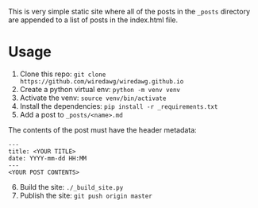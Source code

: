 This is very simple static site where all of the posts in the `_posts` directory
are appended to a list of posts in the index.html file.

# Usage

1. Clone this repo: `git clone https://github.com/wiredawg/wiredawg.github.io`
2. Create a python virtual env: `python -m venv venv`
3. Activate the venv: `source venv/bin/activate`
4. Install the dependencies: `pip install -r _requirements.txt`
5. Add a post to `_posts/<name>.md`

The contents of the post must have the header metadata:

```
---
title: <YOUR TITLE>
date: YYYY-mm-dd HH:MM
---
<YOUR POST CONTENTS>
```

6. Build the site: `./_build_site.py`
7. Publish the site: `git push origin master`

